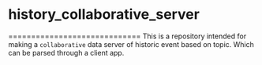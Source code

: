 # history_collaborative_server
=============================
This is a repository intended for making a `collaborative` data server of historic event based on topic. Which can be parsed through a client app.

